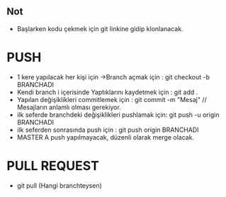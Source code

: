 ## Not
 - Başlarken kodu çekmek için git linkine gidip klonlanacak.
# PUSH
- 1 kere yapılacak her kişi için ->Branch açmak için :    git checkout -b BRANCHADI
- Kendi branch i içerisinde Yaptıklarını kaydetmek için : git add .
- Yapılan değişiklikleri commitlemek için :               git commit -m "Mesaj" // Mesajların anlamlı olması gerekiyor.
- ilk seferde branchdeki değişiklikleri pushlamak için:   git push -u origin BRANCHADI
- ilk seferden sonrasında push için :                     git push origin BRANCHADI
- MASTER A push yapılmayacak, düzenli olarak merge olacak.
# PULL REQUEST
- git pull (Hangi branchteysen)